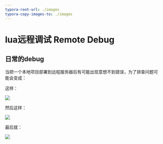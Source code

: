 ```yaml
---
typora-root-url: ./images
typora-copy-images-to: ./images
---
```


# lua远程调试 Remote Debug

## 日常的debug

当把一个本地项目部署到远程服务器后有可能出现意想不到错误，为了排查问题可能会变成：

这样：

![](/remote-01.png)



然后这样：

![](/remote-02.jpg)



最后就：

![](/image-20210420102007629.png)

